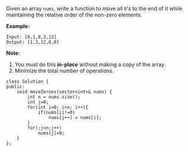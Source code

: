 Given an array ```nums```, write a function to move all ```0```'s to the end of it while maintaining the relative order of the non-zero elements.  

**Example:**  
```
Input: [0,1,0,3,12]
Output: [1,3,12,0,0]
```
**Note:**  
1. You must do this **in-place** without making a copy of the array.
2. Minimize the total number of operations.  

```
class Solution {
public:
    void moveZeroes(vector<int>& nums) {
        int n = nums.size();
        int j=0;
        for(int i=0; i<n; i++){
            if(nums[i]!=0)
                nums[j++] = nums[i];
        }
        for(;j<n;j++)
            nums[j]=0;
    }
};
```